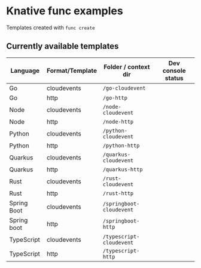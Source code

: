 # Knative func examples

Templates created with `func create`

## Currently available templates

| Language    | Format/Template | Folder / context dir     | Dev console status |
|-------------|-----------------|--------------------------|--------------------|
| Go          | cloudevents     | `/go-cloudevent`         |  |
| Go          | http            | `/go-http`               |  |
| Node        | cloudevents     | `/node-cloudevent`       |  |
| Node        | http            | `/node-http`             |  |
| Python      | cloudevents     | `/python-cloudevent`     |  |
| Python      | http            | `/python-http`           |  |
| Quarkus     | cloudevents     | `/quarkus-cloudevent`    |  |
| Quarkus     | http            | `/quarkus-http`          |  |
| Rust        | cloudevents     | `/rust-cloudevent`       |  |
| Rust        | http            | `/rust-http`             |  |
| Spring Boot | cloudevents     | `/springboot-cloudevent` |  |
| Spring boot | http            | `/springboot-http`       |  |
| TypeScript  | cloudevents     | `/typescript-cloudevent` |  |
| TypeScript  | http            | `/typescript-http`       |  |
